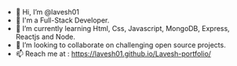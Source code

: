 - 👋 Hi, I’m @lavesh01
- 👀 I'm a Full-Stack Developer.
- 🌱 I’m currently learning Html, Css, Javascript, MongoDB, Express, Reactjs and Node.
- 💞️ I’m looking to collaborate on challenging open source projects. 
- 📫 Reach me at : https://lavesh01.github.io/Lavesh-portfolio/
